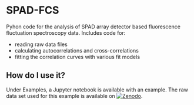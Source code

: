 # SPAD-FCS

Pyhon code for the analysis of SPAD array detector based fluorescence fluctuation spectroscopy data. Includes code for:

- reading raw data files
- calculating autocorrelations and cross-correlations
- fitting the correlation curves with various fit models

## How do I use it?

Under Examples, a Jupyter notebook is available with an example. The raw data set used for this example is available on [![Zenodo](https://zenodo.org/record/4161418)](https://zenodo.org/record/4161418).